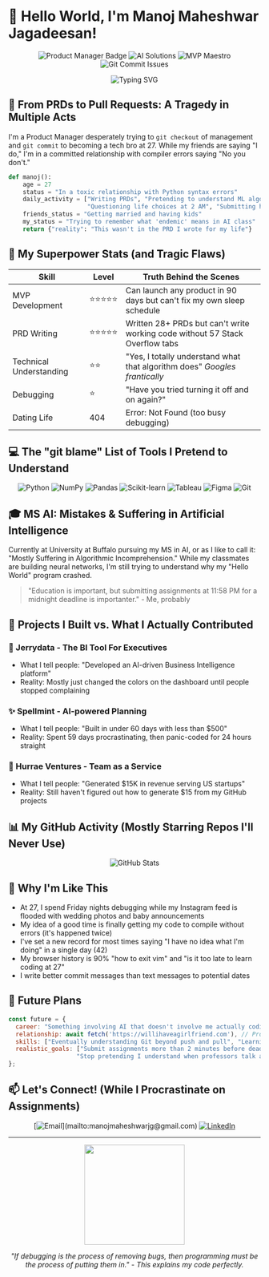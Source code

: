 # 👋 Hello World, I'm Manoj Maheshwar Jagadeesan!

<div align="center">
  
  ![Product Manager Badge](https://img.shields.io/badge/-Product%20Manager-000000?style=for-the-badge&logoColor=white)
  ![AI Solutions](https://img.shields.io/badge/-AI%20Solutions-000000?style=for-the-badge&logoColor=white)
  ![MVP Maestro](https://img.shields.io/badge/-MVP%20Maestro-000000?style=for-the-badge&logoColor=white)
  ![Git Commit Issues](https://img.shields.io/badge/-Git%20Commit%20Issues-000000?style=for-the-badge&logoColor=white)
  
</div>

<div align="center">
  <img src="https://readme-typing-svg.herokuapp.com?font=inter+Code&pause=500&color=228B22&center=true&vCenter=true&width=500&lines=Product+Manager+by+day;Confused+Coder+by+night;While+friends+get+married%2C+I+debug+errors;27+years+old%2C+still+doing+homework;git+status%3A+permanently+confused" alt="Typing SVG" />
</div>

## 🤖 From PRDs to Pull Requests: A Tragedy in Multiple Acts

I'm a Product Manager desperately trying to `git checkout` of management and `git commit` to becoming a tech bro at 27. While my friends are saying "I do," I'm in a committed relationship with compiler errors saying "No you don't."

```python
def manoj():
    age = 27
    status = "In a toxic relationship with Python syntax errors"
    daily_activity = ["Writing PRDs", "Pretending to understand ML algorithms", 
                      "Questioning life choices at 2 AM", "Submitting homework late"]
    friends_status = "Getting married and having kids"
    my_status = "Trying to remember what 'endemic' means in AI class"
    return {"reality": "This wasn't in the PRD I wrote for my life"}
```

## 🚀 My Superpower Stats (and Tragic Flaws)

| Skill | Level | Truth Behind the Scenes |
|-------|-------|-------------|
| MVP Development | ⭐⭐⭐⭐⭐ | Can launch any product in 90 days but can't fix my own sleep schedule |
| PRD Writing | ⭐⭐⭐⭐⭐ | Written 28+ PRDs but can't write working code without 57 Stack Overflow tabs |
| Technical Understanding | ⭐⭐ | "Yes, I totally understand what that algorithm does" *Googles frantically* |
| Debugging | ⭐ | "Have you tried turning it off and on again?" |
| Dating Life | 404 | Error: Not Found (too busy debugging) |

## 💻 The "git blame" List of Tools I Pretend to Understand

<div align="center">
  
  ![Python](https://img.shields.io/badge/-Python(Still%20in%20the%20tutorial%20phase)-3776AB?style=flat-square&logo=python&logoColor=white)
  ![NumPy](https://img.shields.io/badge/-NumPy(Num%20What%20Now%3F)-013243?style=flat-square&logo=numpy&logoColor=white)
  ![Pandas](https://img.shields.io/badge/-Pandas(Not%20the%20animal)-150458?style=flat-square&logo=pandas&logoColor=white)
  ![Scikit-learn](https://img.shields.io/badge/-ScikitLearn(Sci%20kidding%20me%3F)-F7931E?style=flat-square&logo=scikit-learn&logoColor=white)
  ![Tableau](https://img.shields.io/badge/-Tableau(The%20only%20tool%20I%20actually%20get)-E97627?style=flat-square&logo=tableau&logoColor=white)
  ![Figma](https://img.shields.io/badge/-Figma(Where%20I%20pretend%20to%20be%20useful)-F24E1E?style=flat-square&logo=figma&logoColor=white)
  ![Git](https://img.shields.io/badge/-Git(Mostly%20git%20help)-F05032?style=flat-square&logo=git&logoColor=white)
  
</div>

## 🎓 MS AI: Mistakes & Suffering in Artificial Intelligence

Currently at University at Buffalo pursuing my MS in AI, or as I like to call it: "Mostly Suffering in Algorithmic Incomprehension." While my classmates are building neural networks, I'm still trying to understand why my "Hello World" program crashed.

> "Education is important, but submitting assignments at 11:58 PM for a midnight deadline is importanter." - Me, probably

## 🚢 Projects I Built vs. What I Actually Contributed

### 🧠 Jerrydata - The BI Tool For Executives
* What I tell people: "Developed an AI-driven Business Intelligence platform"
* Reality: Mostly just changed the colors on the dashboard until people stopped complaining

### ✨ Spellmint - AI-powered Planning
* What I tell people: "Built in under 60 days with less than $500"
* Reality: Spent 59 days procrastinating, then panic-coded for 24 hours straight

### 🏢 Hurrae Ventures - Team as a Service
* What I tell people: "Generated $15K in revenue serving US startups"
* Reality: Still haven't figured out how to generate $15 from my GitHub projects

## 📊 My GitHub Activity (Mostly Starring Repos I'll Never Use)

<div align="center">
  <img src="https://github-profile-summary-cards.vercel.app/api/cards/profile-details?username=manojmaheshwarjg&theme=nord_bright" alt="GitHub Stats" />
</div>

## 💬 Why I'm Like This

* At 27, I spend Friday nights debugging while my Instagram feed is flooded with wedding photos and baby announcements
* My idea of a good time is finally getting my code to compile without errors (it's happened twice)
* I've set a new record for most times saying "I have no idea what I'm doing" in a single day (42)
* My browser history is 90% "how to exit vim" and "is it too late to learn coding at 27"
* I write better commit messages than text messages to potential dates

## 🔮 Future Plans

```javascript
const future = {
  career: "Something involving AI that doesn't involve me actually coding it",
  relationship: await fetch('https://willihaveagirlfriend.com'), // Promise pending for 27 years
  skills: ["Eventually understanding Git beyond push and pull", "Learning to code without crying"],
  realistic_goals: ["Submit assignments more than 2 minutes before deadline", 
                   "Stop pretending I understand when professors talk about neural networks"]
};
```

## 📫 Let's Connect! (While I Procrastinate on Assignments)

<div align="center">
  
  [![Email](https://img.shields.io/badge/-Email(I'll%20respond%20in%202%20weeks)-D14836?style=for-the-badge&logo=gmail&logoColor=white)](mailto:manojmaheshwarjg@gmail.com)
  [![LinkedIn](https://img.shields.io/badge/-LinkedIn(Where%20I%20pretend%20to%20be%20professional)-0077B5?style=for-the-badge&logo=linkedin&logoColor=white)](https://linkedin.com/in/manojmaheshwarjg/)
  
</div>

---

<div align="center">
  <img src="https://media0.giphy.com/media/v1.Y2lkPTc5MGI3NjExeWs4NG92dGQ5cDQ3azJmN3BqbWk3OWI4MnR4d3J2N2ptcHdkY2s4bCZlcD12MV9pbnRlcm5hbF9naWZfYnlfaWQmY3Q9Zw/JuPM4K9sJyMiBoJEBK/giphy.gif" width="200">
  <p><i>"If debugging is the process of removing bugs, then programming must be the process of putting them in." - This explains my code perfectly.</i></p>
</div>

<!-- Fun fact: I spent more time making this README than actually writing code this month -->
<!-- TODO: Learn what TODO actually means -->
<!-- git commit -m "I have no idea what I'm committing to" -->
